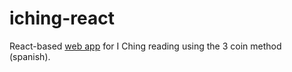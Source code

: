 # iching-react
React-based [web app](https://pedrogongora.github.io/iching-react/) for I Ching reading using the 3 coin method (spanish).
